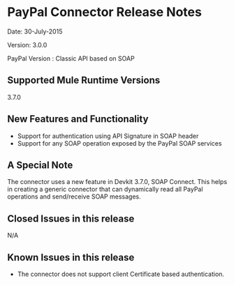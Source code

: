 PayPal Connector Release Notes
=================================

Date: 30-July-2015

Version: 3.0.0

PayPal Version : Classic API based on SOAP


Supported Mule Runtime Versions
--------------------------------
3.7.0

New Features and Functionality
------------------------------
* Support for authentication using API Signature in SOAP header
* Support for any SOAP operation exposed by the PayPal SOAP services

A Special Note
-----------------

The connector uses a new feature in Devkit 3.7.0, SOAP Connect. This helps in creating a generic connector that can dynamically read all PayPal operations and send/receive SOAP messages.

Closed Issues in this release
------------------------------
N/A

Known Issues in this release
------------------------------
- The connector does not support client Certificate based authentication.